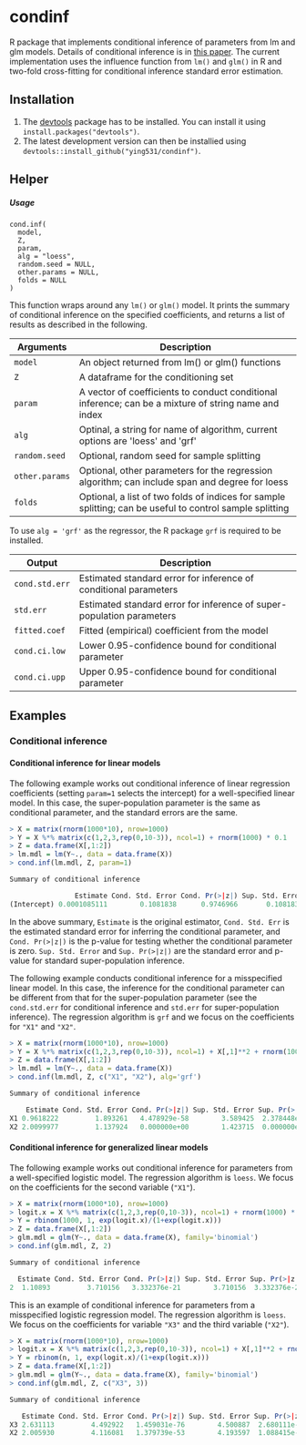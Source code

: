 # condinf
R package that implements conditional inference of parameters from lm and glm models. Details of conditional inference is in [this paper](https://arxiv.org/abs/2104.04565). The current implementation uses the influence function from `lm()` and `glm()` in R and two-fold cross-fitting for conditional inference standard error estimation. 

## Installation

1. The [devtools](https://github.com/hadley/devtools) package has to be installed. You can install it using `install.packages("devtools")`.
2. The latest development version can then be installied using `devtools::install_github("ying531/condinf")`.

## Helper

##### Usage


```
cond.inf(
  model,
  Z,
  param,
  alg = "loess",
  random.seed = NULL,
  other.params = NULL,
  folds = NULL
)
```

This function wraps around any `lm()` or `glm()` model. It prints the summary of conditional inference on the specified coefficients, and returns a list of results as described in the following. 

| Arguments      | Description                                                  |
| -------------- | ------------------------------------------------------------ |
| `model`        | An object returned from lm() or glm() functions              |
| `Z`            | A dataframe for the conditioning set                         |
| `param`        | A vector of coefficients to conduct conditional inference; can be a mixture of string name and index |
| `alg`          | Optinal, a string for name of algorithm, current options are 'loess' and 'grf' |
| `random.seed`  | Optional, random seed for sample splitting                   |
| `other.params` | Optional, other parameters for the regression algorithm; can include span and degree for loess |
| `folds`        | Optional, a list of two folds of indices for sample splitting; can be useful to control sample splitting |

To use `alg = 'grf'` as the regressor, the R package `grf` is required to be installed.

| Output         | Description                                                  |
| -------------- | ------------------------------------------------------------ |
| `cond.std.err` | Estimated standard error for inference of conditional parameters |
| `std.err`      | Estimated standard error for inference of super-population parameters |
| `fitted.coef`  | Fitted (empirical) coefficient from the model                |
| `cond.ci.low`  | Lower 0.95-confidence bound for conditional parameter        |
| `cond.ci.upp`  | Upper 0.95-confidence bound for conditional parameter        |



## Examples


### Conditional inference

#### Conditional inference for linear models

The following example works out conditional inference of linear regression coefficients (setting `param=1` selects the intercept) for a well-specified linear model. In this case, the super-population parameter is the same as conditional parameter, and the standard errors are the same. 

```R
> X = matrix(rnorm(1000*10), nrow=1000)
> Y = X %*% matrix(c(1,2,3,rep(0,10-3)), ncol=1) + rnorm(1000) * 0.1
> Z = data.frame(X[,1:2])
> lm.mdl = lm(Y~., data = data.frame(X)) 
> cond.inf(lm.mdl, Z, param=1)

Summary of conditional inference

                Estimate Cond. Std. Error Cond. Pr(>|z|) Sup. Std. Error Sup. Pr(>|z|)
(Intercept) 0.0001085111        0.1081838      0.9746966       0.1081838     0.9746966
```

In the above summary, `Estimate` is the original estimator, `Cond. Std. Err` is the estimated standard error for inferring the conditional parameter, and `Cond. Pr(>|z|)` is the p-value for testing whether the conditional parameter is zero. `Sup. Std. Error` and `Sup. Pr(>|z|)` are the standard error and p-value for standard super-population inference. 



The following example conducts conditional inference for a misspecified linear model. In this case, the inference for the conditional parameter can be different from that for the super-population parameter (see the `cond.std.err` for conditional inference and `std.err` for super-population inference). The regression algorithm is `grf` and we focus on the coefficients for `"X1"` and `"X2"`.

```R
> X = matrix(rnorm(1000*10), nrow=1000)
> Y = X %*% matrix(c(1,2,3,rep(0,10-3)), ncol=1) + X[,1]**2 + rnorm(1000) * 0.1
> Z = data.frame(X[,1:2])
> lm.mdl = lm(Y~., data = data.frame(X))
> cond.inf(lm.mdl, Z, c("X1", "X2"), alg='grf')

Summary of conditional inference

    Estimate Cond. Std. Error Cond. Pr(>|z|) Sup. Std. Error Sup. Pr(>|z|)
X1 0.9618222         1.893261   4.478929e-58        3.589425  2.378448e-17
X2 2.0099977         1.137924   0.000000e+00        1.423715  0.000000e+00
```



#### Conditional inference for generalized linear models 

The following example works out conditional inference for parameters from a well-specified logistic model. The regression algorithm is `loess`. We focus on the coefficients for the second variable (`"X1"`).

```R
> X = matrix(rnorm(1000*10), nrow=1000)
> logit.x = X %*% matrix(c(1,2,3,rep(0,10-3)), ncol=1) + rnorm(1000) * 0.1
> Y = rbinom(1000, 1, exp(logit.x)/(1+exp(logit.x)))
> Z = data.frame(X[,1:2])
> glm.mdl = glm(Y~., data = data.frame(X), family='binomial')
> cond.inf(glm.mdl, Z, 2)

Summary of conditional inference

  Estimate Cond. Std. Error Cond. Pr(>|z|) Sup. Std. Error Sup. Pr(>|z|)
2  1.10893         3.710156   3.332376e-21        3.710156  3.332376e-21
```

This is an example of conditional inference for parameters from a misspecified logistic regression model. The regression algorithm is `loess`. We focus on the coefficients for variable `"X3"` and the third variable (`"X2"`).

```R
> X = matrix(rnorm(1000*10), nrow=1000)
> logit.x = X %*% matrix(c(1,2,3,rep(0,10-3)), ncol=1) + X[,1]**2 + rnorm(1000) * 0.1
> Y = rbinom(n, 1, exp(logit.x)/(1+exp(logit.x)))
> Z = data.frame(X[,1:2])
> glm.mdl = glm(Y~., data = data.frame(X), family='binomial')
> cond.inf(glm.mdl, Z, c("X3", 3))

Summary of conditional inference

   Estimate Cond. Std. Error Cond. Pr(>|z|) Sup. Std. Error Sup. Pr(>|z|)
X3 2.631113         4.492922   1.459031e-76        4.500887  2.680111e-76
X2 2.005930         4.116081   1.379739e-53        4.193597  1.088415e-51
```

